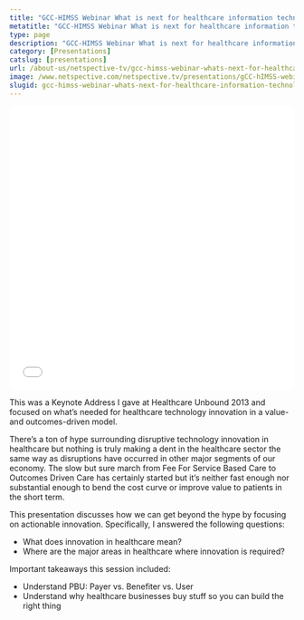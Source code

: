 ```yaml
---
title: "GCC-HIMSS Webinar What is next for healthcare information technology innovation?"
metatitle: "GCC-HIMSS Webinar What is next for healthcare information technology innovation?"
type: page
description: "GCC-HIMSS Webinar What is next for healthcare information technology innovation?"
category: [Presentations]
catslug: [presentations]
url: /about-us/netspective-tv/gcc-himss-webinar-whats-next-for-healthcare-information-technology-innovation/
image: /www.netspective.com/netspective.tv/presentations/gCC-hIMSS-webinar.jpg
slugid: gcc-himss-webinar-whats-next-for-healthcare-information-technology-innovation
---
```

<iframe src="//speakerdeck.com/player/8512d610cc6d01305c8f4e60301243cc" width="100%" height="500" frameborder="0" allowfullscreen="allowfullscreen"></iframe>

This was a Keynote Address I gave at Healthcare Unbound 2013 and focused on what’s needed for healthcare technology innovation in a value- and outcomes-driven model.

There’s a ton of hype surrounding disruptive technology innovation in healthcare but nothing is truly making a dent in the healthcare sector the same way as disruptions have occurred in other major segments of our economy. The slow but sure march from Fee For Service Based Care to Outcomes Driven Care has certainly started but it’s neither fast enough nor substantial enough to bend the cost curve or improve value to patients in the short term.

This presentation discusses how we can get beyond the hype by focusing on actionable innovation. Specifically, I answered the following questions:

* What does innovation in healthcare mean?
* Where are the major areas in healthcare where innovation is required?

Important takeaways this session included:
* Understand PBU: Payer vs. Benefiter vs. User
* Understand why healthcare businesses buy stuff so you can build the right thing